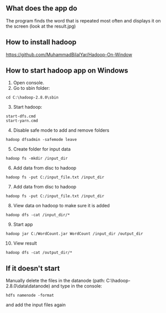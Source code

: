 What does the app do
---
The program finds the word that is repeated most often and displays it on the screen (look at the result.jpg)

How to install hadoop
---
https://github.com/MuhammadBilalYar/Hadoop-On-Window

How to start hadoop app on Windows
---
1. Open console. 
2. Go to sbin folder: 
```
cd C:\hadoop-2.8.0\sbin
```
3. Start hadoop: 
```
start-dfs.cmd
start-yarn.cmd
```
4. Disable safe mode to add and remove folders
```
hadoop dfsadmin -safemode leave
```
5. Create folder for input data
```
hadoop fs -mkdir /input_dir
```
6. Add data from disc to hadoop
```
hadoop fs -put C:/input_file.txt /input_dir
```
7. Add data from disc to hadoop
```
hadoop fs -put C:/input_file.txt /input_dir
```
8. View data on hadoop to make sure it is added
```
hadoop dfs -cat /input_dir/*
```
9. Start app
```
hadoop jar C:/WordCount.jar WordCount /input_dir /output_dir
```
10. View result
```        
hadoop dfs -cat /output_dir/*
```
If it doesn't start
---
Manually delete the files in the datanode (path: C:\hadoop-2.8.0\data\datanode) and type in the console: 
```   
hdfs namenode -format
```
  and add the input files again
